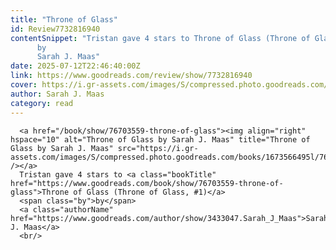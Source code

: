 ```yaml
---
title: "Throne of Glass"
id: Review7732816940
contentSnippet: "Tristan gave 4 stars to Throne of Glass (Throne of Glass, #1)
      by
      Sarah J. Maas"
date: 2025-07-12T22:46:40:00Z
link: https://www.goodreads.com/review/show/7732816940
cover: https://i.gr-assets.com/images/S/compressed.photo.goodreads.com/books/1673566495l/76703559._MY75_.jpg
author: Sarah J. Maas
category: read
---
```


      
      <a href="/book/show/76703559-throne-of-glass"><img align="right" hspace="10" alt="Throne of Glass by Sarah J. Maas" title="Throne of Glass by Sarah J. Maas" src="https://i.gr-assets.com/images/S/compressed.photo.goodreads.com/books/1673566495l/76703559._SY75_.jpg" /></a>
      Tristan gave 4 stars to <a class="bookTitle" href="https://www.goodreads.com/book/show/76703559-throne-of-glass">Throne of Glass (Throne of Glass, #1)</a>
      <span class="by">by</span>
      <a class="authorName" href="https://www.goodreads.com/author/show/3433047.Sarah_J_Maas">Sarah J. Maas</a>
      <br/>